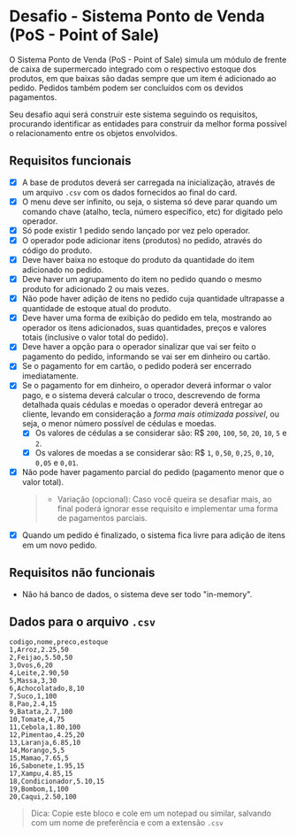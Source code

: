 # Desafio - Sistema Ponto de Venda (PoS - Point of Sale)

O Sistema Ponto de Venda (PoS - Point of Sale) simula um módulo de frente de caixa de supermercado integrado com o respectivo estoque dos produtos, em que baixas são dadas sempre que um item é adicionado ao pedido. Pedidos também podem ser concluídos com os devidos pagamentos.

Seu desafio aqui será construir este sistema seguindo os requisitos, procurando identificar as entidades para construir da melhor forma possível o relacionamento entre os objetos envolvidos.

## Requisitos funcionais
- [X] A base de produtos deverá ser carregada na inicialização, através de um arquivo `.csv` com os dados fornecidos ao final do card.
- [X] O menu deve ser infinito, ou seja, o sistema só deve parar quando um comando chave (atalho, tecla, número específico, etc) for digitado pelo operador.
- [X] Só pode existir 1 pedido sendo lançado por vez pelo operador.
- [X] O operador pode adicionar itens (produtos) no pedido, através do código do produto.
- [X] Deve haver baixa no estoque do produto da quantidade do item adicionado no pedido.
- [X] Deve haver um agrupamento do item no pedido quando o mesmo produto for adicionado 2 ou mais vezes.
- [X] Não pode haver adição de itens no pedido cuja quantidade ultrapasse a quantidade de estoque atual do produto.
- [X] Deve haver uma forma de exibição do pedido em tela, mostrando ao operador os itens adicionados, suas quantidades, preços e valores totais (inclusive o valor total do pedido).
- [X] Deve haver a opção para o operador sinalizar que vai ser feito o pagamento do pedido, informando se vai ser em dinheiro ou cartão.
- [X] Se o pagamento for em cartão, o pedido poderá ser encerrado imediatamente.
- [X] Se o pagamento for em dinheiro, o operador deverá informar o valor pago, e o sistema deverá calcular o troco, descrevendo de forma detalhada quais cédulas e moedas o operador deverá entregar ao cliente, levando em consideração a *forma mais otimizada possível*, ou seja, o menor número possível de cédulas e moedas.
  - [X] Os valores de cédulas a se considerar são: R$ `200`, `100`, `50`, `20`, `10`, `5` e `2`.
  - [X] Os valores de moedas a se considerar são: R$ `1`, `0,50`, `0,25`, `0,10`, `0,05` e `0,01`.
- [X] Não pode haver pagamento parcial do pedido (pagamento menor que o valor total).
  > - Variação (opcional): Caso você queira se desafiar mais, ao final poderá ignorar esse requisito e implementar uma forma de pagamentos parciais.
- [X] Quando um pedido é finalizado, o sistema fica livre para adição de itens em um novo pedido. 

## Requisitos não funcionais
- Não há banco de dados, o sistema deve ser todo "in-memory".

## Dados para o arquivo `.csv`
```csv
codigo,nome,preco,estoque
1,Arroz,2.25,50
2,Feijao,5.50,50
3,Ovos,6,20
4,Leite,2.90,50
5,Massa,3,30
6,Achocolatado,8,10
7,Suco,1,100
8,Pao,2.4,15
9,Batata,2.7,100
10,Tomate,4,75
11,Cebola,1.80,100
12,Pimentao,4.25,20
13,Laranja,6.85,10
14,Morango,5,5
15,Mamao,7.65,5
16,Sabonete,1.95,15
17,Xampu,4.85,15
18,Condicionador,5.10,15
19,Bombom,1,100
20,Caqui,2.50,100
```
> Dica: Copie este bloco e cole em um notepad ou similar, salvando com um nome de preferência e com a extensão `.csv`
